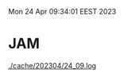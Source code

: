 Mon 24 Apr 09:34:01 EEST 2023
# JAM
<a href='./cache/202304/24_09.log'>./cache/202304/24_09.log</a>
